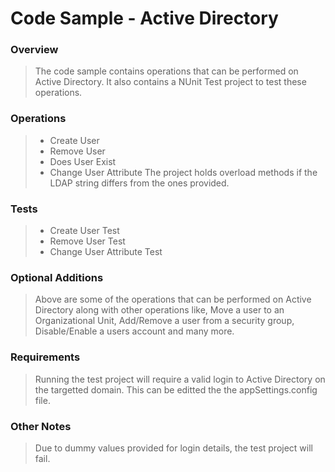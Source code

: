 # Code Sample - Active Directory
### Overview
>The code sample contains operations that can be performed on Active Directory. It also contains a NUnit Test project to test these operations.

### Operations
>* Create User
>* Remove User
>* Does User Exist
>* Change User Attribute
>The project holds overload methods if the LDAP string differs from the ones provided. 

### Tests
>* Create User Test
>* Remove User Test
>* Change User Attribute Test

### Optional Additions
>Above are some of the operations that can be performed on Active Directory along with other operations like, Move a user to an Organizational Unit, Add/Remove a user from a security group, Disable/Enable a users account and many more. 

### Requirements
>Running the test project will require a valid login to Active Directory on the targetted domain. This can be editted the the appSettings.config file.

### Other Notes
>Due to dummy values provided for login details, the test project will fail.
